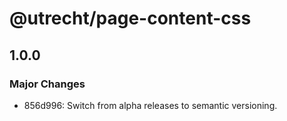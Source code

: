 # @utrecht/page-content-css

## 1.0.0

### Major Changes

- 856d996: Switch from alpha releases to semantic versioning.
